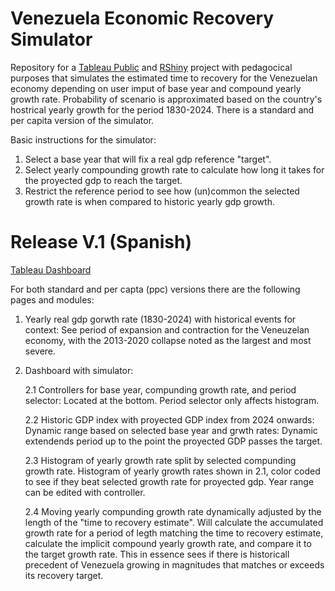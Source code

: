 # Venezuela Economic Recovery Simulator 

Repository for a [Tableau Public](https://public.tableau.com/app/discover) and [RShiny](https://shiny.posit.co/) project with pedagocical purposes that simulates the estimated time to recovery for the Venezuelan economy depending on user imput of base year and compound yearly growth rate. Probability of scenario is approximated based on the country's hostrical yearly growth for the period 1830-2024. There is a standard and per capita version of the simulator.

Basic instructions for the simulator:
1. Select a base year that will fix a real gdp reference "target".
2. Select yearly compounding growth rate to calculate how long it takes for the proyected gdp to reach the target.
3. Restrict the reference period to see how (un)common the selected growth rate is when compared to historic yearly gdp growth. 

# Release V.1 (Spanish)

[Tableau Dashboard](https://public.tableau.com/views/Escenariosderecuperacion/Story?:language=es-ES&publish=yes&:sid=&:redirect=auth&:display_count=n&:origin=viz_share_link)

For both standard and per capta (ppc) versions there are the following pages and modules:

1. Yearly real gdp gorwth rate (1830-2024) with historical events for context: See period of expansion and contraction for the Veneuzelan economy, with the 2013-2020 collapse noted as the largest and most severe. 
   
2. Dashboard with simulator:
   
   2.1 Controllers for base year, compunding growth rate, and period selector: Located at the bottom. Period selector only affects histogram.
   
   2.2 Historic GDP index with proyected GDP index from 2024 onwards: Dynamic range based on selected base year and grwth rates: Dynamic extendends period up to the point the proyected GDP passes the target.

   2.3 Histogram of yearly growth rate split by selected compunding growth rate. Histogram of yearly growth rates shown in 2.1, color coded to see if they beat selected growth rate for proyected gdp. Year range can be edited with controller.
   
   2.4 Moving yearly compunding growth rate dynamically adjusted by the length of the "time to recovery estimate". Will calculate the accumulated growth rate for a period of legth matching the time to recovery estimate, calculate the implicit compound yearly growth rate, and compare it to the target growth rate. This in essence sees if there is historicall precedent of Venezuela growing in magnitudes that matches or exceeds its recovery target.
